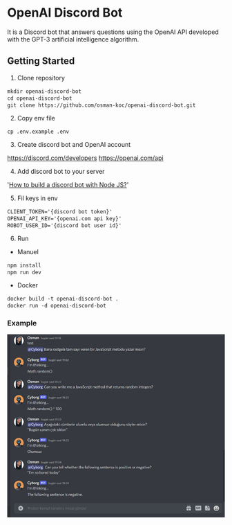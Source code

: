 # OpenAI Discord Bot

It is a Discord bot that answers questions using the OpenAI API developed with the GPT-3 artificial intelligence algorithm.

## Getting Started

1) Clone repository

```
mkdir openai-discord-bot
cd openai-discord-bot
git clone https://github.com/osman-koc/openai-discord-bot.git
```

2) Copy env file

```
cp .env.example .env
```

3) Create discord bot and OpenAI account

https://discord.com/developers
https://openai.com/api

4) Add discord bot to your server

'[How to build a discord bot with Node JS?](https://www.digitalocean.com/community/tutorials/how-to-build-a-discord-bot-with-node-js)'

5) Fil keys in env

```
CLIENT_TOKEN='{discord bot token}'
OPENAI_API_KEY='{openai.com api key}'
ROBOT_USER_ID='{discord bot user id}'
```

6) Run

- Manuel
```
npm install
npm run dev
```
- Docker
```
docker build -t openai-discord-bot .
docker run -d openai-discord-bot
```

### Example
![DiscordScreenshot](img/discord-screenshot.jpg)